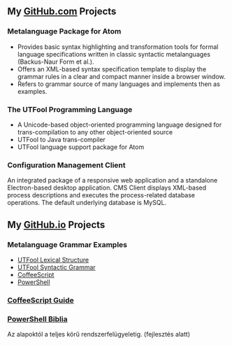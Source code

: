 ## My [GitHub.com](github.com/psmitt) Projects  

### Metalanguage Package for Atom

- Provides basic syntax highlighting and transformation tools for formal language specifications written in classic syntactic metalanguages (Backus-Naur Form et al.).
- Offers an XML-based syntax specification template to display the grammar rules in a clear and compact manner inside a browser window.
- Refers to grammar source of many languages and implements then as examples.

### The UTFool Programming Language

- A Unicode-based object-oriented programming language designed for trans-compilation to any other object-oriented source
- UTFool to Java trans-compiler
- UTFool language support package for Atom

### Configuration Management Client

An integrated package of a responsive web application and a standalone Electron-based desktop application. CMS Client displays XML-based process descriptions and executes the process-related database operations. The default underlying database is MySQL.

## My [GitHub.io](psmitt.github.io) Projects  

### Metalanguage Grammar Examples

- [UTFool Lexical Structure](https://psmitt.github.io/grammar/UTFool%20Lexical%20Structure.xml)
- [UTFool Syntactic Grammar](https://psmitt.github.io/grammar/UTFool%20Syntactic%20Grammar.xml)
- [CoffeeScript](https://psmitt.github.io/grammar/CoffeeScript.xml)
- [PowerShell](https://psmitt.github.io/grammar/PowerShell)

### [CoffeeScript Guide](https://psmitt.github.io/CoffeeScript)

### [PowerShell Biblia](https://psmitt.github.io/PowerShell)

Az alapoktól a teljes körű rendszerfelügyeletig.
(fejlesztés alatt)
